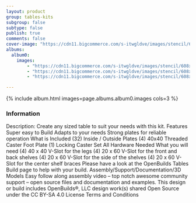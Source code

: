 ```yaml
---
layout: product
group: tables-kits
subgroup: false
subtype: false
publish: true
comments: false
cover-image: "https://cdn11.bigcommerce.com/s-itwgldve/images/stencil/608x608/products/3858/9108/Tabler_hardware_kit_master_watermark_template__95694.1675310617.png?c=2"
albums:
  album0:
    images:
        - "https://cdn11.bigcommerce.com/s-itwgldve/images/stencil/608x608/products/3858/9108/Tabler_hardware_kit_master_watermark_template__95694.1675310617.png?c=2"
        - "https://cdn11.bigcommerce.com/s-itwgldve/images/stencil/608x608/products/3858/8061/1515_Series_Silver__69895.1675310616.png?c=2"
        - "https://cdn11.bigcommerce.com/s-itwgldve/images/stencil/608x608/products/3858/8060/55_Series_Black__28093.1675310616.png?c=2"

---
```


{% include album.html images=page.albums.album0.images cols=3 %}

### Information

Description:
 Create any sized table to suit your needs with this kit.  Features  Super easy to Build Adapts to your needs Strong plates for reliable operation  What is Included  (32) Inside / Outside Plates (4) 40x40 Threaded Caster Foot Plate (1) Locking Caster Set All Hardware Needed  What you will need  (4) 40 x 40 V-Slot for the legs (4) 20 x 60 V-Slot for the front and back shelves (4) 20 x 60 V-Slot for the side of the shelves (4) 20 x 60 V-Slot for the center shelf braces  Please have a look at the OpenBuilds Tables Build page to help with your build. Assembly/Support/Documentation/3D Models Easy follow along assembly video – top notch awesome community support – open source files and documentation and examples. This design or build includes OpenBuilds®, LLC design work(s) shared Open Source under the CC BY-SA 4.0 License Terms and Conditions  

